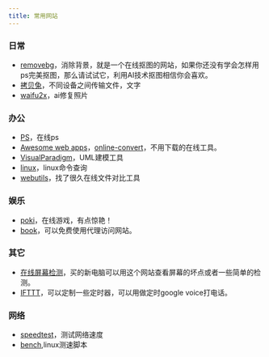 ```yaml
---
title: 常用网站
---
```

### 日常
* [removebg](https://www.remove.bg/zh)，消除背景，就是一个在线抠图的网站，如果你还没有学会怎样用ps完美抠图，那么请试试它，利用AI技术抠图相信你会喜欢。
* [拷贝兔](https://cp.anyknew.com/)，不同设备之间传输文件，文字
* [waifu2x](http://waifu2x.udp.jp/)，ai修复照片


### 办公
* [PS](https://ps.gaoding.com/)，在线ps
* [Awesome web apps](https://123apps.com/)，[online-convert](https://www.online-convert.com/)，不用下载的在线工具。
* [VisualParadigm](https://online.visual-paradigm.com/cn/)，UML建模工具
* [linux](https://wangchujiang.com/linux-command/)，linux命令查询
* [webutils](https://www.webutils.app/)，找了很久在线文件对比工具


### 娱乐
* [poki](https://poki.com/)，在线游戏，有点惊艳！
* [book](https://www.vpnbook.com/)，可以免费使用代理访问网站。


### 其它
* [在线屏幕检测](https://screen.bmcx.com/#welcome)，买的新电脑可以用这个网站查看屏幕的坏点或者一些简单的检测。
* [IFTTT](https://ifttt.com/)，可以定制一些定时器，可以用做定时google voice打电话。


### 网络
* [speedtest](https://www.speedtest.net/)，测试网络速度
* [bench](https://bench.sh/),linux测速脚本
